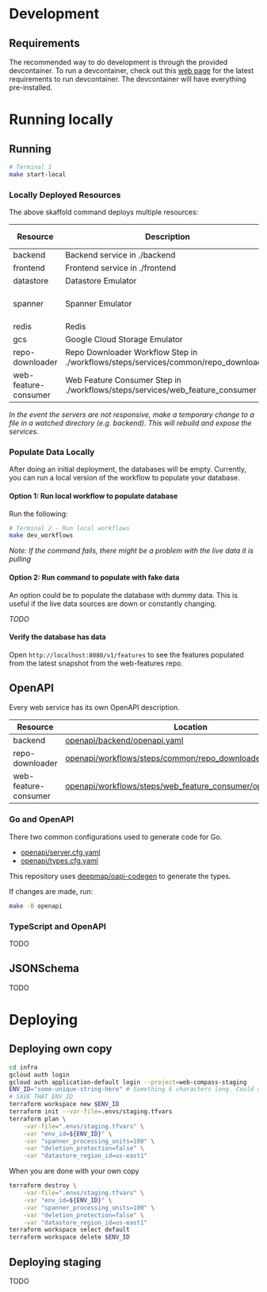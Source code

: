 # Development

## Requirements

The recommended way to do development is through the provided devcontainer. To
run a devcontainer, check out this
[web page](https://code.visualstudio.com/docs/devcontainers/containers#_system-requirements)
for the latest requirements to run devcontainer. The devcontainer will have
everything pre-installed.

# Running locally

## Running

```sh
# Terminal 1
make start-local
```

### Locally Deployed Resources

The above skaffold command deploys multiple resources:

| Resource             | Description                                                                             | Port Forwarded Address       | Internal Address                                    |
| -------------------- | --------------------------------------------------------------------------------------- | ---------------------------- | --------------------------------------------------- |
| backend              | Backend service in ./backend                                                            | http://localhost:8080        | http://backend:8080                                 |
| frontend             | Frontend service in ./frontend                                                          | http://localhost:5555        | http://frontend:5555                                |
| datastore            | Datastore Emulator                                                                      | N/A                          | http://datastore:8085                               |
| spanner              | Spanner Emulator                                                                        | http://localhost:9010 (grpc) | spanner:9010 (grpc)<br />http://spanner:9020 (rest) |
| redis                | Redis                                                                                   | N/A                          | redis:6379                                          |
| gcs                  | Google Cloud Storage Emulator                                                           | N/A                          | http://gcs:4443                                     |
| repo-downloader      | Repo Downloader Workflow Step in<br />./workflows/steps/services/common/repo_downloader | http://localhost:8091        | http://repo-downloader:8080                         |
| web-feature-consumer | Web Feature Consumer Step in<br />./workflows/steps/services/web_feature_consumer       | http://localhost:8092        | http://web-feature-consumer:8080                    |

_In the event the servers are not responsive, make a temporary change to a file_
_in a watched directory (e.g. backend). This will rebuild and expose the_
_services._

### Populate Data Locally

After doing an initial deployment, the databases will be empty. Currently, you
can run a local version of the workflow to populate your database.

#### Option 1: Run local workflow to populate database

Run the following:

```sh
# Terminal 2 - Run local workflows
make dev_workflows
```

_Note: If the command fails, there might be a problem with the live data it is pulling_

#### Option 2: Run command to populate with fake data

An option could be to populate the database with dummy data. This is useful if
the live data sources are down or constantly changing.

_TODO_

#### Verify the database has data

Open `http://localhost:8080/v1/features` to see the features populated
from the latest snapshot from the web-features repo.

## OpenAPI

Every web service has its own OpenAPI description.

| Resource             | Location                                                                                                                   |
| -------------------- | -------------------------------------------------------------------------------------------------------------------------- |
| backend              | [openapi/backend/openapi.yaml](openapi/backend/openapi.yaml)                                                               |
| repo-downloader      | [openapi/workflows/steps/common/repo_downloader/openapi.yaml](openapi/workflows/steps/common/repo_downloader/openapi.yaml) |
| web-feature-consumer | [openapi/workflows/steps/web_feature_consumer/openapi.yaml](openapi/workflows/steps/web_feature_consumer/openapi.yaml)     |

### Go and OpenAPI

There two common configurations used to generate code for Go.

- [openapi/server.cfg.yaml](openapi/server.cfg.yaml)
- [openapi/types.cfg.yaml](openapi/types.cfg.yaml)

This repository uses
[deepmap/oapi-codegen](https://github.com/deepmap/oapi-codegen) to generate the
types.

If changes are made, run:

```sh
make -B openapi
```

### TypeScript and OpenAPI

TODO

## JSONSchema

TODO

# Deploying

## Deploying own copy

```sh
cd infra
gcloud auth login
gcloud auth application-default login --project=web-compass-staging
ENV_ID="some-unique-string-here" # Something 6 characters long. Could use "openssl rand -hex 3"
# SAVE THAT ENV_ID
terraform workspace new $ENV_ID
terraform init --var-file=.envs/staging.tfvars
terraform plan \
    -var-file=".envs/staging.tfvars" \
    -var "env_id=${ENV_ID}" \
    -var "spanner_processing_units=100" \
    -var "deletion_protection=false" \
    -var "datastore_region_id=us-east1"
```

When you are done with your own copy

```sh
terraform destroy \
    -var-file=".envs/staging.tfvars" \
    -var "env_id=${ENV_ID}" \
    -var "spanner_processing_units=100" \
    -var "deletion_protection=false" \
    -var "datastore_region_id=us-east1"
terraform workspace select default
terraform workspace delete $ENV_ID
```

## Deploying staging

TODO
